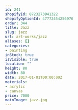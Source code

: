 ```yaml
---
id: 241
shopifyId: 8723273941322
shopifyOptionId: 47772454256970
order: 344
title: Jazz
slug: jazz
url: art-works/jazz
aliases: []
categories:
- painting
inStock: true
isVisible: true
location: ""
height: 80
width: 80
date: 2017-01-01T00:00:00Z
materials:
- acrylic
- canvas
price: 7000
mainImage: jazz.jpg
---
```

